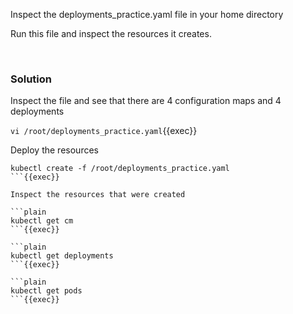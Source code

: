 Inspect the deployments_practice.yaml file in your home directory

Run this file and inspect the resources it creates.

<br>

### Solution
Inspect the file and see that there are 4 configuration maps and 4 deployments

```vi /root/deployments_practice.yaml```{{exec}}

Deploy the resources
```plain
kubectl create -f /root/deployments_practice.yaml
```{{exec}}

Inspect the resources that were created

```plain
kubectl get cm
```{{exec}}

```plain
kubectl get deployments
```{{exec}}

```plain
kubectl get pods
```{{exec}}
